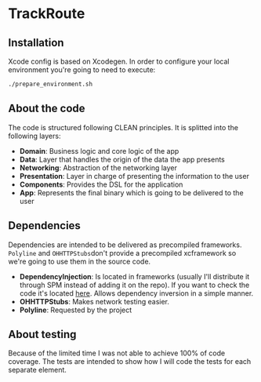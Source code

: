 # TrackRoute

## Installation

Xcode config is based on Xcodegen. In order to configure your local environment you're going to need to execute:

```bash
./prepare_environment.sh
```

## About the code

The code is structured following CLEAN principles. It is splitted into the following layers:
* **Domain**: Business logic and core logic of the app
* **Data**: Layer that handles the origin of the data the app presents
* **Networking**: Abstraction of the networking layer
* **Presentation**: Layer in charge of presenting the information to the user
* **Components**: Provides the DSL for the application
* **App**: Represents the final binary which is going to be delivered to the user

## Dependencies

Dependencies are intended to be delivered as precompiled frameworks. `Polyline` and `OHHTTPStubs`don't provide a precompiled xcframework so we're going to use them in the source code.

* **DependencyInjection**: Is located in frameworks (usually I'll distribute it through SPM instead of adding it on the repo). If you want to check the code it's located [here](https://github.com/AlbGarciam/DependencyInjection). Allows dependency inversion in a simple manner.
* **OHHTTPStubs**: Makes network testing easier.
* **Polyline**: Requested by the project

## About testing

Because of the limited time I was not able to achieve 100% of code coverage. The tests are intended to show how I will code the tests for each separate element.
